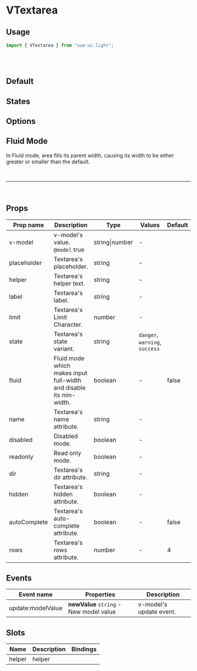 # VTextarea

## Usage

```js
import { VTextarea } from "vue-ui-light";
```

<br/>
<br/>

## Default

<example>
<template v-slot:preview>
	<v-textarea label="Label"/>
	<v-textarea placeholder="No label" />
</template>
<template v-slot:source>

```html
<v-textarea label="Label" />
<v-textarea placeholder="No label" />
```

</template>
</example>

## States

<example>
<template v-slot:preview>
	<v-textarea  state="success" placeholder="Success" />
	<v-textarea  state="danger" placeholder="Danger" />
	<v-textarea  state="warning" placeholder="Warning" />
</template>
<template v-slot:source>

```html
<v-textarea state="success" placeholder="Success" />
<v-textarea state="danger" placeholder="Danger" />
<v-textarea state="warning" placeholder="Warning" />
```

</template>
</example>

## Options

<example>
<template v-slot:preview>
	<v-textarea limit="50" label="With Limitation" />
	<v-textarea helper="helper text" label="Helper" />
	<v-textarea rows="8" label="Row" />
</template>
<template v-slot:source>

```html
<v-textarea limit="50" label="With Limitation" />
<v-textarea name="txtarea" helper="helper text" label="Helper" />
<v-textarea rows="8" label="Row" />
```

</template>
</example>

## Fluid Mode

In Fluid mode, area fills its parent width, causing its width to be either greater or smaller than the default.

<example>
<template v-slot:preview>
		<v-row class="mb-4">
			<v-col xs="12">
				<v-textarea fluid />
			</v-col>
		</v-row>
		<v-row>
			<v-col xs="3">
				<v-textarea fluid />
			</v-col>
		</v-row>
</template>
<template v-slot:source>

```html
<s-card>
  <v-col xs="12">
    <v-textarea fluid />
  </v-col>
  <v-col xs="3">
    <v-textarea fluid />
  </v-col>
</s-card>
```

</template>
</example>

<br/>
<hr/>
<br/>

## Props

| Prop name    | Description                                                        | Type           | Values                         | Default |
| ------------ | ------------------------------------------------------------------ | -------------- | ------------------------------ | ------- |
| v-model      | v-model's value.<br/>`@model` true                                 | string\|number | -                              |         |
| placeholder  | Textarea's placeholder.                                            | string         | -                              |         |
| helper       | Textarea's helper text.                                            | string         | -                              |         |
| label        | Textarea's label.                                                  | string         | -                              |         |
| limit        | Textarea's Limit Character.                                        | number         | -                              |         |
| state        | Textarea's state variant.                                          | string         | `danger`, `warning`, `success` |         |
| fluid        | Fluid mode which makes input full-width and disable its min-width. | boolean        | -                              | false   |
| name         | Textarea's name attribute.                                         | string         | -                              |         |
| disabled     | Disabled mode.                                                     | boolean        | -                              |         |
| readonly     | Read only mode.                                                    | boolean        | -                              |         |
| dir          | Textarea's dir attribute.                                          | string         | -                              |         |
| hidden       | Textarea's hidden attribute.                                       | boolean        | -                              |         |
| autoComplete | Textarea's auto-complete attribute.                                | boolean        | -                              | false   |
| rows         | Textarea's rows attribute.                                         | number         | -                              | 4       |

## Events

| Event name        | Properties                              | Description             |
| ----------------- | --------------------------------------- | ----------------------- |
| update:modelValue | **newValue** `string` - New model value | v-model's update event. |

## Slots

| Name   | Description | Bindings |
| ------ | ----------- | -------- |
| helper | helper      |          |
